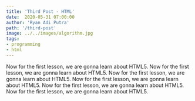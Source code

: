 ```yaml
---
title: 'Third Post - HTML'
date:  2020-05-31 07:00:00
author: 'Ryan Adi Putra'
path: '/third-post'
image: ../../images/algorithm.jpg
tags: 
- programming
- html
---
```


Now for the first lesson,  we are gonna learn about HTML5. Now for the first lesson,  we are gonna learn about HTML5. Now for the first lesson,  we are gonna learn about HTML5. Now for the first lesson,  we are gonna learn about HTML5. Now for the first lesson,  we are gonna learn about HTML5. Now for the first lesson,  we are gonna learn about HTML5.